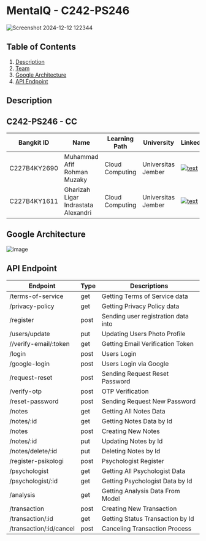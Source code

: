 # MentalQ - C242-PS246

![Screenshot 2024-12-12 122344](https://github.com/user-attachments/assets/63993c1b-4d13-4bfa-9b4d-2a94f90d09b4)

## Table of Contents

1. [Description](#Description)
2. [Team](#C242-PS246---cc)
3. [Google Architecture](#Google-Architecture)
4. [API Endpoint](#Api-Endpoint)

## Description


## C242-PS246 - CC

| Bangkit ID | Name | Learning Path | University | LinkedIn |
| ---      | ---       | ---       | ---       | ---       |
| C227B4KY2690  | Muhammad Afif Rohman Muzaky  | Cloud Computing | Universitas Jember | [![text](https://img.shields.io/badge/LinkedIn-0077B5?style=for-the-badge&logo=linkedin&logoColor=white)](https://www.linkedin.com/in/muhammadafifrohmanmuzaky/) |
| C227B4KY1611  | Gharizah Ligar Indrastata Alexandri | Cloud Computing | Universitas Jember | [![text](https://img.shields.io/badge/LinkedIn-0077B5?style=for-the-badge&logo=linkedin&logoColor=white)](https://www.linkedin.com/in/gharizahligar/) |

## Google Architecture

![image](https://github.com/user-attachments/assets/12b7e952-5138-494a-a723-aa5cb5a2d186)

## API Endpoint

| Endpoint | Type | Descriptions |
| ---   | ---      | ---         |
| /terms-of-service | get | Getting Terms of Service data |
| /privacy-policy | get | Getting Privacy Policy data |
| /register | post | Sending user registration data into |
| /users/update | put | Updating Users Photo Profile |
| //verify-email/:token | get | Getting Email Verification Token |
| /login | post | Users Login |
| /google-login | post | Users Login via Google |
| /request-reset | post | Sending Request Reset Password |
| /verify-otp | post | OTP Verification |
| /reset-password | post | Sending Request New Password |
| /notes | get | Getting All Notes Data |
| /notes/:id | get | Getting Notes Data by Id |
| /notes | post | Creating New Notes |
| /notes/:id | put | Updating Notes by Id |
| /notes/delete/:id | put | Deleting Notes by Id |
| /register-psikologi | post | Psychologist Register |
| /psychologist | get | Getting All Psychologist Data |
| /psychologist/:id | get | Getting Psychologist Data by Id |
| /analysis  | get | Getting Analysis Data From Model |
| /transaction | post | Creating New Transaction |
| /transaction/:id | get | Getting Status Transaction by Id |
| /transaction/:id/cancel | post | Canceling Transaction Process |
